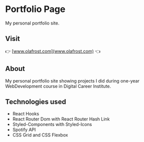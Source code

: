 # Portfolio Page

My personal portfolio site. 

## Visit 

👉 [www.olafrost.com](www.olafrost.com) 👈

## About

My personal portfolio site showing projects I did during one-year WebDevelopment course in Digital Career Institute.

## Technologies used

- React Hooks
- React Router Dom with React Router Hash Link
- Styled-Components with Styled-Icons
- Spotify API
- CSS Grid and CSS Flexbox
